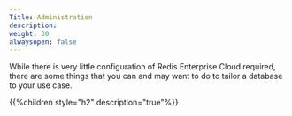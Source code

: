 ```yaml
---
Title: Administration
description: 
weight: 30
alwaysopen: false
---
```

While there is very little configuration of Redis Enterprise Cloud
required, there are some things that you can and may want to do to
tailor a database to your use case.

{{%children style="h2" description="true"%}}